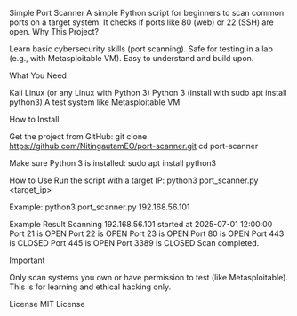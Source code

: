 Simple Port Scanner
A simple Python script for beginners to scan common ports on a target system. It checks if ports like 80 (web) or 22 (SSH) are open.
Why This Project?

Learn basic cybersecurity skills (port scanning).
Safe for testing in a lab (e.g., with Metasploitable VM).
Easy to understand and build upon.

What You Need

Kali Linux (or any Linux with Python 3)
Python 3 (install with sudo apt install python3)
A test system like Metasploitable VM

How to Install

Get the project from GitHub:
git clone https://github.com/NitingautamEO/port-scanner.git
cd port-scanner


Make sure Python 3 is installed:
sudo apt install python3



How to Use
Run the script with a target IP:
python3 port_scanner.py <target_ip>

Example:
python3 port_scanner.py 192.168.56.101

Example Result
Scanning 192.168.56.101 started at 2025-07-01 12:00:00
Port 21 is OPEN
Port 22 is OPEN
Port 23 is OPEN
Port 80 is OPEN
Port 443 is CLOSED
Port 445 is OPEN
Port 3389 is CLOSED
Scan completed.

Important

Only scan systems you own or have permission to test (like Metasploitable).
This is for learning and ethical hacking only.

License
MIT License
